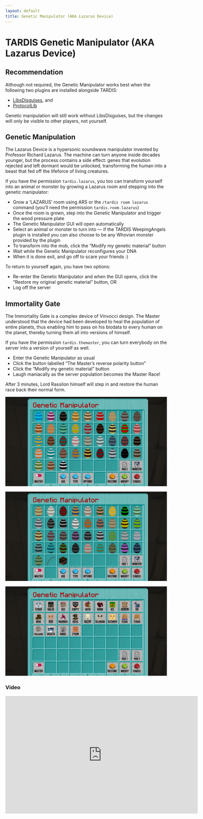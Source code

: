 ```yaml
---
layout: default
title: Genetic Manipulator (AKA Lazarus Device)
---
```


# TARDIS Genetic Manipulator (AKA Lazarus Device)

## Recommendation

Although not required, the Genetic Manipulator works best when the following two plugins are installed alongside TARDIS:

- [LibsDisguises](http://www.spigotmc.org/resources/libs-disguises.81/), and
- [ProtocolLib](http://dev.bukkit.org/bukkit-plugins/protocollib/)

Genetic manipulation will still work without LibsDisguises, but the changes will only be visible to other players, not
yourself.

## Genetic Manipulation

The Lazarus Device is a hypersonic soundwave manipulator invented by Professor Richard Lazarus. The machine can turn
anyone inside decades younger, but the process contains a side effect: genes that evolution rejected and left dormant
would be unlocked, transforming the human into a beast that fed off the lifeforce of living creatures.

If you have the permission `tardis.lazarus`, you too can transform yourself into an animal or monster by growing a
Lazarus room and stepping into the genetic manipulator:

- Grow a ‘LAZARUS’ room using ARS or the `/tardis room lazarus` command (you’ll need the
  permission `tardis.room.lazarus`)
- Once the room is grown, step into the Genetic Manipulator and trigger the wood pressure plate
- The Genetic Manipulator GUI will open automatically
- Select an animal or monster to turn into — if the TARDIS WeepingAngels plugin is installed you can also choose to be
  any Whovian monster provided by the plugin
- To transform into the mob, click the “Modify my genetic material” button
- Wait while the Genetic Manipulator reconfigures your DNA
- When it is done exit, and go off to scare your friends :)

To return to yourself again, you have two options:

- Re-enter the Genetic Manipulator and when the GUI opens, click the “Restore my original genetic material” button, OR
- Log off the server

## Immortality Gate

The Immortality Gate is a complex device of Vinvocci design. The Master understood that the device had been developed to
heal the population of entire planets, thus enabling him to pass on his biodata to every human on the planet, thereby
turning them all into versions of himself.

If you have the permission `tardis.themaster`, you can turn everybody on the server into a version of yourself as well.

- Enter the Genetic Manipulator as usual
- Click the button labelled “The Master’s reverse polarity button”
- Click the “Modify my genetic material” button
- Laugh maniacally as the server population becomes the Master Race!

After 3 minutes, Lord Rassilon himself will step in and restore the human race back their normal form.

![Page 1](/images/docs/genetic_page_1.jpg)

![Page 2](/images/docs/genetic_page_2.jpg)

![Page monsters](/images/docs/genetic_page_twa.jpg)

### Video

<iframe src="https://player.vimeo.com/video/87380933" width="600" height="366" frameborder="0" webkitallowfullscreen mozallowfullscreen allowfullscreen></iframe>
